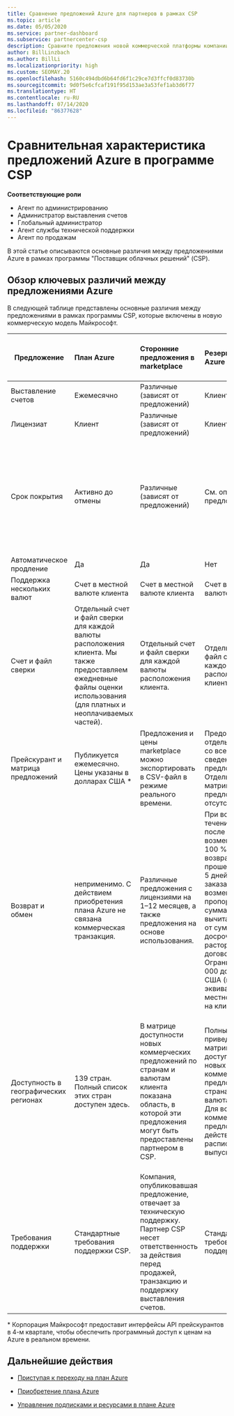 ```yaml
---
title: Сравнение предложений Azure для партнеров в рамках CSP
ms.topic: article
ms.date: 05/05/2020
ms.service: partner-dashboard
ms.subservice: partnercenter-csp
description: Сравните предложения новой коммерческой платформы компании Майкрософт для партнеров в рамках программы поставщика облачных решений (CSP).
author: BillLinzbach
ms.author: BillLi
ms.localizationpriority: high
ms.custom: SEOMAY.20
ms.openlocfilehash: 5160c494dbd6b64fd6f1c29ce7d3ffcf0d83730b
ms.sourcegitcommit: 9d0f5e6cfcaf191f95d153ae3a53fef1ab3d6f77
ms.translationtype: HT
ms.contentlocale: ru-RU
ms.lasthandoff: 07/14/2020
ms.locfileid: "86377628"
---
```

# <a name="compare-differences-between-azure-offers-in-the-csp-program"></a>Сравнительная характеристика предложений Azure в программе CSP

**Соответствующие роли**

- Агент по администрированию
- Администратор выставления счетов
- Глобальный администратор
- Агент службы технической поддержки
- Агент по продажам

В этой статье описываются основные различия между предложениями Azure в рамках программы "Поставщик облачных решений" (CSP).

## <a name="overview-of-key-differences-between-azure-offers"></a>Обзор ключевых различий между предложениями Azure

В следующей таблице представлены основные различия между предложениями в рамках программы CSP, которые включены в новую коммерческую модель Майкрософт.

|**Предложение**| **План Azure**|**Сторонние предложения в marketplace**|**Резервирования Azure**|**Серверные подписки, продаваемые через программу CSP**|**Предложения на основе рабочих мест**|
|-------------------|:------|:-----|:---------|:--------------|:---------|
|Выставление счетов|Ежемесячно|Различные (зависят от предложений)|Клиент|Оплата заранее на весь срок или на 3 года|Ежемесячные или ежегодные|
|Лицензиат|Клиент|Различные (зависят от предложений)|Клиент| Клиент|   Клиент|
|Срок покрытия|Активно до отмены|Различные (зависят от предложений)|См. описание предложения|Для каждого резервирования Azure действует собственный уникальный срок действия. Для каждой серверной подписки действует собственный уникальный срок действия.|   Дополнительные лицензии на рабочие места будут привязаны к имеющемуся периоду покрытия.|
|Автоматическое продление|Да|Да|Нет| Нет|Да|
|Поддержка нескольких валют|Счет в местной валюте клиента|Счет в местной валюте клиента|Счет в местной валюте клиента|Счет в местной валюте клиента|В местной валюте партнера| 
|Счет и файл сверки|Отдельный счет и файл сверки для каждой валюты расположения клиента.  Мы также предоставляем ежедневные файлы оценки использования (для платных и неоплачиваемых частей). |Отдельный счет и файл сверки для каждой валюты расположения клиента.|Отдельный счет и файл сверки для каждой валюты расположения клиента.|Отдельный счет и файл сверки для каждой валюты расположения клиента.|Все заказы в одном счете и файле сверки|
|Прейскурант и матрица предложений|Публикуется ежемесячно. Цены указаны в долларах США *|Предложения и цены marketplace можно экспортировать в CSV-файл в режиме реального времени.|Предоставляется отдельный файл со всеми ценами и сведениями о предложениях. Отдельный файл матрицы предложений отсутствует.||Предоставляется отдельный файл со всеми ценами и сведениями о предложениях. Отдельный файл матрицы предложений отсутствует.| Предоставляется отдельный файл со всеми ценами и сведениями о предложениях.|Отдельные прейскурант и матрица предложений (2 файла).|
|Возврат и обмен|неприменимо. С действием приобретения плана Azure не связана коммерческая транзакция.|Различные предложения с лицензиями на 1–12 месяцев, а также предложения на основе использования.|При возврате в течение 5 дней после даты заказа возмещается 100 % суммы. При возврате по прошествии более 5 дней после даты заказа возмещается пропорциональная сумма и вычитаются 12 % от суммы за досрочное расторжение договора. Ограничение: 50 000 долларов США (или эквивалент в местной валюте) на клиента в год.|При возврате в течение 60 дней после даты заказа возмещается 100 % суммы, а лицензионные ключи деактивируются. Частичные возвраты не будут приниматься.|   При приостановке или отмене в течение 30 дней возмещается 100 % суммы. При приостановке или отмене по истечении более 30 дней возмещается пропорциональная сумма.|
|Доступность в географических регионах|139 стран. Полный список этих стран доступен здесь.|В матрице доступности новых коммерческих предложений по странам и валютам клиента показана область, в которой эти предложения могут быть предоставлены партнером в CSP.|Полные сведения приведены в матрице доступности новых коммерческих предложений по странам и валютам клиента. Для всех новых коммерческих предложений действует общее расписание выпуска.|Полные сведения приведены в матрице доступности новых коммерческих предложений по странам и валютам клиента.  Для всех новых коммерческих предложений действует общее расписание выпуска.|247 стран|
|Требования поддержки|Стандартные требования поддержки CSP.|Компания, опубликовавшая предложение, отвечает за техническую поддержку.  Партнер CSP несет ответственность за действия перед продажей, транзакцию и поддержку выставления счетов.|Стандартные требования поддержки CSP.|Стандартные требования поддержки CSP.|Стандартные требования поддержки CSP.|

* Корпорация Майкрософт предоставит интерфейсы API прейскурантов в 4-м квартале, чтобы обеспечить программный доступ к ценам на Azure в реальном времени.

## <a name="next-steps"></a>Дальнейшие действия

- [Приступая к переходу на план Azure](azure-plan-get-started.md)

- [Приобретение плана Azure](purchase-azure-plan.md)

- [Управление подписками и ресурсами в плане Azure](azure-plan-manage.md)